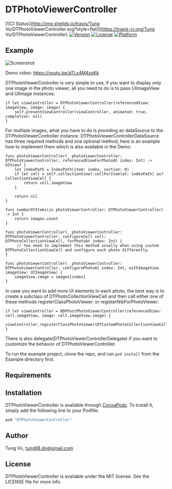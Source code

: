 # DTPhotoViewerController

[![CI Status](http://img.shields.io/travis/Tung Vo/DTPhotoViewerController.svg?style=flat)](https://travis-ci.org/Tung Vo/DTPhotoViewerController)
[![Version](https://img.shields.io/cocoapods/v/DTPhotoViewerController.svg?style=flat)](http://cocoapods.org/pods/DTPhotoViewerController)
[![License](https://img.shields.io/cocoapods/l/DTPhotoViewerController.svg?style=flat)](http://cocoapods.org/pods/DTPhotoViewerController)
[![Platform](https://img.shields.io/cocoapods/p/DTPhotoViewerController.svg?style=flat)](http://cocoapods.org/pods/DTPhotoViewerController)

## Example
![Screenshot](example.gif)

Demo video: https://youtu.be/aTLx4M4zsKk

DTPhotoViewerController is very simple to use, if you want to display only one image in the photo viewer, all you need to do is to pass UIImageView and UIImage instances:
```
if let viewController = DTPhotoViewerController(referencedView: imageView, image: image) {
    self.presentViewController(viewController, animated: true, completion: nil)
}
```

For multiple images, what you have to do is providing an dataSource to the DTPhotoViewerController instance. DTPhotoViewerControllerDataSource has three required methods and one optional method, here is an example how to implement them which is also available in the Demo:

```
func photoViewerController(_ photoViewerController: DTPhotoViewerController, referencedViewForPhotoAt index: Int) -> UIView? {
    let indexPath = IndexPath(item: index, section: 0)
    if let cell = self.collectionView?.cellForItem(at: indexPath) as? CollectionViewCell {
        return cell.imageView
    }
        
    return nil
}

func numberOfItems(in photoViewerController: DTPhotoViewerController) -> Int {
    return images.count
}

func photoViewerController(_ photoViewerController: DTPhotoViewerController, configureCell cell: DTPhotoCollectionViewCell, forPhotoAt index: Int) {
     // You need to implement this method usually when using custom DTPhotoCollectionViewCell and configure each photo differently.
}
    
func photoViewerController(_ photoViewerController: DTPhotoViewerController, configurePhotoAt index: Int, withImageView imageView: UIImageView) {
    imageView.image = images[index]
}
```

In case you want to add more UI elements to each photo, the best way is to create a subclass of DTPhotoCollectionViewCell and then call either one of these methods registerClassPhotoViewer: or registerNibForPhotoViewer:
```
if let viewController = BDFPostPhotoViewerController(referencedView: cell.imageView, image: cell.imageView.image) {
     viewController.registerClassPhotoViewer(DTCustomPhotoCollectionViewCell.self)
}
```

There is also delegate(DTPhotoViewerControllerDelegate) if you want to customize the behavior of DTPhotoViewerController.

To run the example project, clone the repo, and run `pod install` from the Example directory first.

## Requirements

## Installation

DTPhotoViewerController is available through [CocoaPods](http://cocoapods.org). To install
it, simply add the following line to your Podfile:

```ruby
pod "DTPhotoViewerController"
```

## Author

Tung Vo, tung98.dn@gmail.com

## License

DTPhotoViewerController is available under the MIT license. See the LICENSE file for more info.
